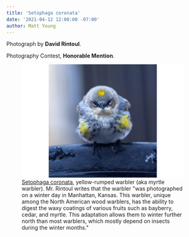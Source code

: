 ```yaml
---
title: 'Setophaga coronata'
date: '2021-04-12 12:00:00 -07:00'
author: Matt Young
---
```


Photograph by **David Rintoul**.

Photography Contest, **Honorable Mention**.

<figure>
<img src="/uploads/2021/Rintoul.yellow_rumped_warbler_winter_900.jpg" alt="Yellow-rumped warbler"/>
<figcaption><a href="https://www.allaboutbirds.org/guide/Yellow-rumped_Warbler/id">Setophaga coronata</a>, yellow-rumped warbler (aka myrtle warbler). Mr. Rintoul writes that the warbler "was photographed on a winter day in Manhattan, Kansas. This warbler, unique among the North American wood warblers, has the ability to digest the waxy coatings of various fruits such as bayberry, cedar, and myrtle. This adaptation allows them to winter further north than most warblers, which mostly depend on insects during the winter months." 
</figcaption>
</figure>
